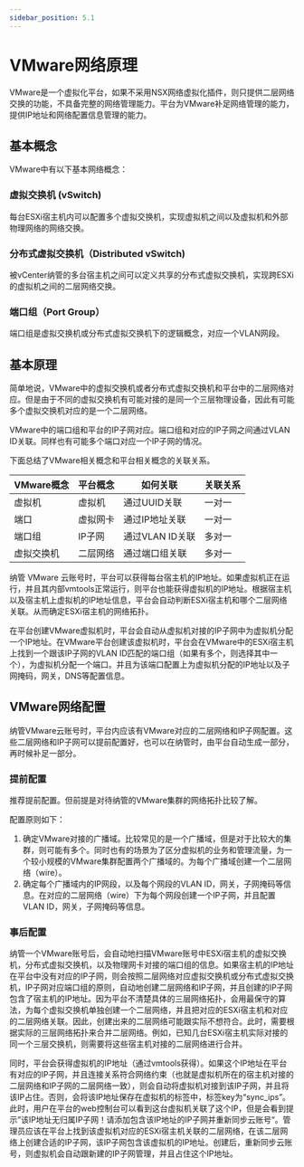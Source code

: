 ```yaml
---
sidebar_position: 5.1
---
```


# VMware网络原理

VMware是一个虚拟化平台，如果不采用NSX网络虚拟化插件，则只提供二层网络交换的功能，不具备完整的网络管理能力。平台为VMware补足网络管理的能力，提供IP地址和网络配置信息管理的能力。

## 基本概念

VMware中有以下基本网络概念：

### 虚拟交换机 (vSwitch)

每台ESXi宿主机内可以配置多个虚拟交换机，实现虚拟机之间以及虚拟机和外部物理网络的网络交换。

### 分布式虚拟交换机（Distributed vSwitch)

被vCenter纳管的多台宿主机之间可以定义共享的分布式虚拟交换机，实现跨ESXi的虚拟机之间的二层网络交换。

### 端口组（Port Group）

端口组是虚拟交换机或分布式虚拟交换机下的逻辑概念，对应一个VLAN网段。

## 基本原理

简单地说，VMware中的虚拟交换机或者分布式虚拟交换机和平台中的二层网络对应。但是由于不同的虚拟交换机有可能对接的是同一个三层物理设备，因此有可能多个虚拟交换机对应的是一个二层网络。

VMware中的端口组和平台的IP子网对应。端口组和对应的IP子网之间通过VLAN ID关联。同样也有可能多个端口对应一个IP子网的情况。

下面总结了VMware相关概念和平台相关概念的关联关系。

| VMware概念      | 平台概念 |    如何关联          |  关联关系      |
|----------------|---------------------|--------------------|---------------|
| 虚拟机          | 虚拟机               | 通过UUID关联        | 一对一         |
| 端口            | 虚拟网卡             | 通过IP地址关联       | 一对一         |
| 端口组          | IP子网               | 通过VLAN ID关联     | 多对一         |
| 虚拟交换机       | 二层网络             | 通过端口组关联       | 多对一         |

纳管 VMware 云账号时，平台可以获得每台宿主机的IP地址。如果虚拟机正在运行，并且其内部vmtools正常运行，则平台也能获得虚拟机的IP地址。根据宿主机以及宿主机上虚拟机的IP地址信息，平台会自动判断ESXi宿主机和哪个二层网络关联。从而确定ESXi宿主机的网络拓扑。

在平台创建VMware虚拟机时，平台会自动从虚拟机对接的IP子网中为虚拟机分配一个IP地址。在VMware平台创建该虚拟机时，平台会在VMware中的ESXi宿主机上找到一个跟该IP子网的VLAN ID匹配的端口组（如果有多个，则选择其中一个），为虚拟机分配一个端口。并且为该端口配置上为虚拟机分配的IP地址以及子网掩码，网关，DNS等配置信息。

## VMware网络配置

纳管VMware云账号时，平台内应该有VMware对应的二层网络和IP子网配置。这些二层网络和IP子网可以提前配置好，也可以在纳管时，由平台自动生成一部分，再时候补足一部分。

### 提前配置

推荐提前配置。但前提是对待纳管的VMware集群的网络拓扑比较了解。

配置原则如下：

1. 确定VMware对接的广播域。比较常见的是一个广播域，但是对于比较大的集群，则可能有多个。同时也有的场景为了区分虚拟机的业务和管理流量，为一个较小规模的VMware集群配置两个广播域的。为每个广播域创建一个二层网络（wire）。
2. 确定每个广播域内的IP网段，以及每个网段的VLAN ID，网关，子网掩码等信息。在对应的二层网络（wire）下为每个网段创建一个IP子网，并且配置VLAN ID，网关，子网掩码等信息。

### 事后配置

纳管一个VMware账号后，会自动地扫描VMware账号中ESXi宿主机的虚拟交换机，分布式虚拟交换机，以及物理网卡对接的端口组的信息。如果宿主机的IP地址在平台中没有对应的IP子网，则会按照二层网络对应虚拟交换机或分布式虚拟交换机，IP子网对应端口组的原则，自动地创建二层网络和IP子网，并且创建的IP子网包含了宿主机的IP地址。因为平台不清楚具体的三层网络拓扑，会用最保守的算法，为每个虚拟交换机单独创建一个二层网络，并且把对应的ESXi宿主机和对应的二层网络关联。因此，创建出来的二层网络可能跟实际不想符合。此时，需要根据实际的三层网络拓扑来合并二层网络。例如，已知几台ESXi宿主机实际对接的同一个三层交换机，则需要将这些宿主机对接的二层网络进行合并。

同时，平台会获得虚拟机的IP地址（通过vmtools获得）。如果这个IP地址在平台有对应的IP子网，并且连接关系符合网络约束（也就是虚拟机所在的宿主机对接的二层网络和IP子网的二层网络一致），则会自动将虚拟机对接到该IP子网，并且将该IP占住。否则，会将该IP地址保存在虚拟机的标签中，标签key为“sync_ips”。此时，用户在平台的web控制台可以看到这台虚拟机关联了这个IP，但是会看到提示”该IP地址无归属IP子网！请添加包含该IP地址的IP子网并重新同步云账号“。管理员应该在平台上找到该虚拟机对应的ESXi宿主机关联的二层网络，在该二层网络上创建合适的IP子网，该IP子网包含该虚拟机的IP地址。创建后，重新同步云账号，则虚拟机会自动跟新建的IP子网管理，并且占住这个IP地址。
